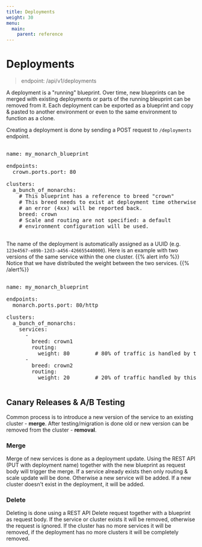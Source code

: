 ```yaml
---
title: Deployments
weight: 30
menu:
  main:
    parent: reference
---
```

# Deployments

> endpoint: /api/v1/deployments

A deployment is a "running" blueprint. Over time, new blueprints can be merged with existing deployments or parts of
the running bleuprint can be removed from it. Each deployment can be exported as a blueprint and 
copy & pasted to another environment or even to the same environment to function as a clone.

Creating a deployment is done by sending a POST request to `/deployments` endpoint.

<pre class="prettyprint lang-yaml"> 
name: my_monarch_blueprint

endpoints:
  crown.ports.port: 80

clusters:
  a_bunch_of_monarchs:
    # This blueprint has a reference to breed "crown" 
    # This breed needs to exist at deployment time otherwise
    # an error (4xx) will be reported back.
    breed: crown
    # Scale and routing are not specified: a default
    # environment configuration will be used.
    
</pre>

The name of the deployment is automatically assigned as a UUID (e.g. `123e4567-e89b-12d3-a456-426655440000`).
Here is an example with two versions of the same service within the one cluster. 
{{% alert info %}}
Notice that we have distributed the weight between the two services.
{{% /alert%}}


<pre class="prettyprint lang-yaml"> 
name: my_monarch_blueprint

endpoints:
  monarch.ports.port: 80/http

clusters:
  a_bunch_of_monarchs:
    services:
      -
        breed: crown1
        routing:
          weight: 80        # 80% of traffic is handled by this service.
      -
        breed: crown2
        routing:                    
          weight: 20        # 20% of traffic handled by this service.
          
</pre>

## Canary Releases & A/B Testing

Common process is to introduce a new version of the service to an existing cluster - **merge**.
After testing/migration is done old or new version can be removed from the cluster - **removal**.

### Merge

Merge of new services is done as a deployment update. Using the REST API (PUT with deployment name) together with the new blueprint as request body will trigger the merge. If a service already exists then only routing & scale update will be done. Otherwise a new service will be added. If a new cluster doesn't exist in the deployment, it will be added.

### Delete

Deleting is done using a REST API Delete request together with a blueprint as request body.
If the service or cluster exists it will be removed, otherwise the request is ignored. If the cluster has no more services it will be removed, if the deployment has no more clusters it will be completely removed.

